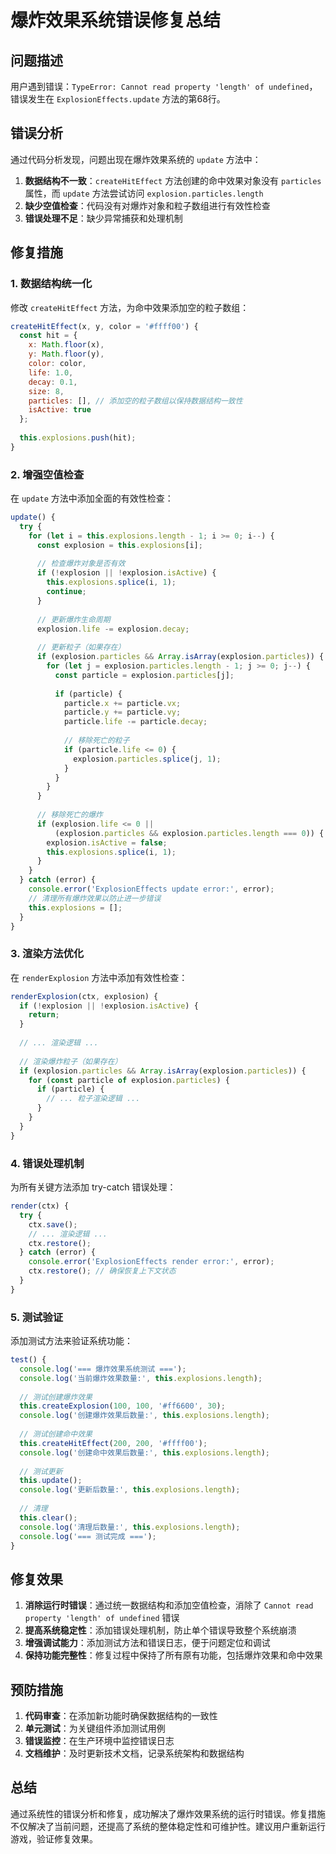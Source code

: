# 爆炸效果系统错误修复总结

## 问题描述

用户遇到错误：`TypeError: Cannot read property 'length' of undefined`，错误发生在 `ExplosionEffects.update` 方法的第68行。

## 错误分析

通过代码分析发现，问题出现在爆炸效果系统的 `update` 方法中：

1. **数据结构不一致**：`createHitEffect` 方法创建的命中效果对象没有 `particles` 属性，而 `update` 方法尝试访问 `explosion.particles.length`
2. **缺少空值检查**：代码没有对爆炸对象和粒子数组进行有效性检查
3. **错误处理不足**：缺少异常捕获和处理机制

## 修复措施

### 1. 数据结构统一化

修改 `createHitEffect` 方法，为命中效果添加空的粒子数组：

```javascript
createHitEffect(x, y, color = '#ffff00') {
  const hit = {
    x: Math.floor(x),
    y: Math.floor(y),
    color: color,
    life: 1.0,
    decay: 0.1,
    size: 8,
    particles: [], // 添加空的粒子数组以保持数据结构一致性
    isActive: true
  };
  
  this.explosions.push(hit);
}
```

### 2. 增强空值检查

在 `update` 方法中添加全面的有效性检查：

```javascript
update() {
  try {
    for (let i = this.explosions.length - 1; i >= 0; i--) {
      const explosion = this.explosions[i];
      
      // 检查爆炸对象是否有效
      if (!explosion || !explosion.isActive) {
        this.explosions.splice(i, 1);
        continue;
      }
      
      // 更新爆炸生命周期
      explosion.life -= explosion.decay;
      
      // 更新粒子（如果存在）
      if (explosion.particles && Array.isArray(explosion.particles)) {
        for (let j = explosion.particles.length - 1; j >= 0; j--) {
          const particle = explosion.particles[j];
          
          if (particle) {
            particle.x += particle.vx;
            particle.y += particle.vy;
            particle.life -= particle.decay;
            
            // 移除死亡的粒子
            if (particle.life <= 0) {
              explosion.particles.splice(j, 1);
            }
          }
        }
      }
      
      // 移除死亡的爆炸
      if (explosion.life <= 0 || 
          (explosion.particles && explosion.particles.length === 0)) {
        explosion.isActive = false;
        this.explosions.splice(i, 1);
      }
    }
  } catch (error) {
    console.error('ExplosionEffects update error:', error);
    // 清理所有爆炸效果以防止进一步错误
    this.explosions = [];
  }
}
```

### 3. 渲染方法优化

在 `renderExplosion` 方法中添加有效性检查：

```javascript
renderExplosion(ctx, explosion) {
  if (!explosion || !explosion.isActive) {
    return;
  }
  
  // ... 渲染逻辑 ...
  
  // 渲染爆炸粒子（如果存在）
  if (explosion.particles && Array.isArray(explosion.particles)) {
    for (const particle of explosion.particles) {
      if (particle) {
        // ... 粒子渲染逻辑 ...
      }
    }
  }
}
```

### 4. 错误处理机制

为所有关键方法添加 try-catch 错误处理：

```javascript
render(ctx) {
  try {
    ctx.save();
    // ... 渲染逻辑 ...
    ctx.restore();
  } catch (error) {
    console.error('ExplosionEffects render error:', error);
    ctx.restore(); // 确保恢复上下文状态
  }
}
```

### 5. 测试验证

添加测试方法来验证系统功能：

```javascript
test() {
  console.log('=== 爆炸效果系统测试 ===');
  console.log('当前爆炸效果数量:', this.explosions.length);
  
  // 测试创建爆炸效果
  this.createExplosion(100, 100, '#ff6600', 30);
  console.log('创建爆炸效果后数量:', this.explosions.length);
  
  // 测试创建命中效果
  this.createHitEffect(200, 200, '#ffff00');
  console.log('创建命中效果后数量:', this.explosions.length);
  
  // 测试更新
  this.update();
  console.log('更新后数量:', this.explosions.length);
  
  // 清理
  this.clear();
  console.log('清理后数量:', this.explosions.length);
  console.log('=== 测试完成 ===');
}
```

## 修复效果

1. **消除运行时错误**：通过统一数据结构和添加空值检查，消除了 `Cannot read property 'length' of undefined` 错误
2. **提高系统稳定性**：添加错误处理机制，防止单个错误导致整个系统崩溃
3. **增强调试能力**：添加测试方法和错误日志，便于问题定位和调试
4. **保持功能完整性**：修复过程中保持了所有原有功能，包括爆炸效果和命中效果

## 预防措施

1. **代码审查**：在添加新功能时确保数据结构的一致性
2. **单元测试**：为关键组件添加测试用例
3. **错误监控**：在生产环境中监控错误日志
4. **文档维护**：及时更新技术文档，记录系统架构和数据结构

## 总结

通过系统性的错误分析和修复，成功解决了爆炸效果系统的运行时错误。修复措施不仅解决了当前问题，还提高了系统的整体稳定性和可维护性。建议用户重新运行游戏，验证修复效果。 
